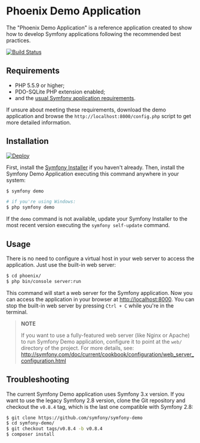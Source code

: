 Phoenix Demo Application
========================

The "Phoenix Demo Application" is a reference application created to show how
to develop Symfony applications following the recommended best practices.

[![Build Status](https://travis-ci.org/symfony/symfony-demo.svg?branch=master)](https://travis-ci.org/symfony/symfony-demo)

Requirements
------------

  * PHP 5.5.9 or higher;
  * PDO-SQLite PHP extension enabled;
  * and the [usual Symfony application requirements](http://symfony.com/doc/current/reference/requirements.html).

If unsure about meeting these requirements, download the demo application and
browse the `http://localhost:8000/config.php` script to get more detailed
information.

Installation
------------

[![Deploy](https://www.herokucdn.com/deploy/button.png)](https://heroku.com/deploy)

First, install the [Symfony Installer](https://github.com/symfony/symfony-installer)
if you haven't already. Then, install the Symfony Demo Application executing
this command anywhere in your system:

```bash
$ symfony demo

# if you're using Windows:
$ php symfony demo
```

If the `demo` command is not available, update your Symfony Installer to the
most recent version executing the `symfony self-update` command.

Usage
-----

There is no need to configure a virtual host in your web server to access the application.
Just use the built-in web server:

```bash
$ cd phoenix/
$ php bin/console server:run
```

This command will start a web server for the Symfony application. Now you can
access the application in your browser at <http://localhost:8000>. You can
stop the built-in web server by pressing `Ctrl + C` while you're in the
terminal.

> **NOTE**
>
> If you want to use a fully-featured web server (like Nginx or Apache) to run
> Symfony Demo application, configure it to point at the `web/` directory of the project.
> For more details, see:
> http://symfony.com/doc/current/cookbook/configuration/web_server_configuration.html

Troubleshooting
---------------

The current Symfony Demo application uses Symfony 3.x version. If you want to
use the legacy Symfony 2.8 version, clone the Git repository and checkout the
`v0.8.4` tag, which is the last one compatible with Symfony 2.8:

```bash
$ git clone https://github.com/symfony/symfony-demo
$ cd symfony-demo/
$ git checkout tags/v0.8.4 -b v0.8.4
$ composer install
```
